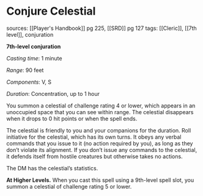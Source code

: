 # Conjure Celestial
sources: [[Player's Handbook]] pg 225, [[SRD]] pg 127
tags: [[Cleric]], [[7th level]], conjuration

**7th-level conjuration**

*Casting time*: 1 minute

*Range*: 90 feet

*Components*: V, S

*Duration*: Concentration, up to 1 hour

You summon a celestial of challenge rating 4 or lower, which appears in an unoccupied space that you can see within range. The celestial disappears when it drops to 0 hit points or when the spell ends.

The celestial is friendly to you and your companions for the duration. Roll initiative for the celestial, which has its own turns. It obeys any verbal commands that you issue to it (no action required by you), as long as they don’t violate its alignment. If you don’t issue any commands to the celestial, it defends itself from hostile creatures but otherwise takes no actions.

The DM has the celestial’s statistics.

**At Higher Levels.** When you cast this spell using a 9th-level spell slot, you summon a celestial of challenge rating 5 or lower.
